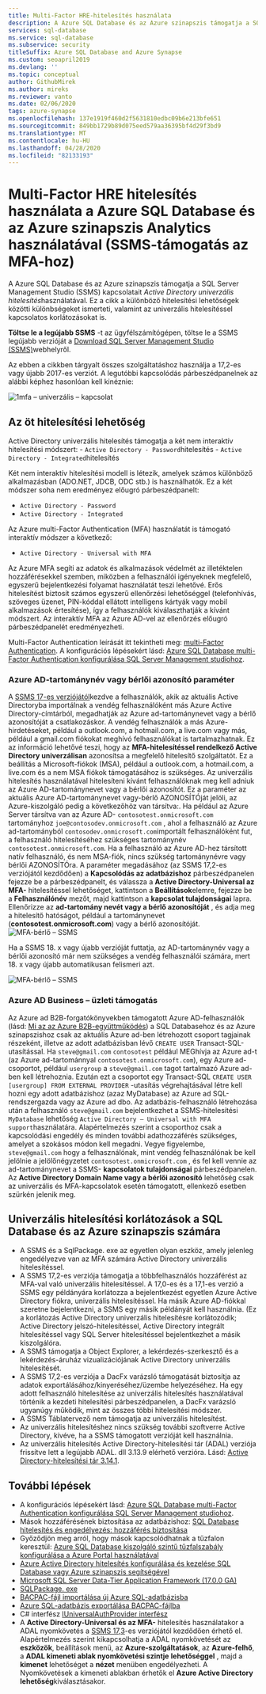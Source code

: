 ```yaml
---
title: Multi-Factor HRE-hitelesítés használata
description: A Azure SQL Database és az Azure szinapszis támogatja a SQL Server Management Studio (SSMS) kapcsolatait Active Directory univerzális hitelesítés használatával.
services: sql-database
ms.service: sql-database
ms.subservice: security
titleSuffix: Azure SQL Database and Azure Synapse
ms.custom: seoapril2019
ms.devlang: ''
ms.topic: conceptual
author: GithubMirek
ms.author: mireks
ms.reviewer: vanto
ms.date: 02/06/2020
tags: azure-synapse
ms.openlocfilehash: 137e1919f460d2f5631810edbc09b6e213bfe651
ms.sourcegitcommit: 849bb1729b89d075eed579aa36395bf4d29f3bd9
ms.translationtype: MT
ms.contentlocale: hu-HU
ms.lasthandoff: 04/28/2020
ms.locfileid: "82133193"
---
```

# <a name="using-multi-factor-aad-authentication-with-azure-sql-database-and-azure-synapse-analytics-ssms-support-for-mfa"></a>Multi-Factor HRE hitelesítés használata a Azure SQL Database és az Azure szinapszis Analytics használatával (SSMS-támogatás az MFA-hoz)
A Azure SQL Database és az Azure szinapszis támogatja a SQL Server Management Studio (SSMS) kapcsolatait *Active Directory univerzális hitelesítés*használatával. Ez a cikk a különböző hitelesítési lehetőségek közötti különbségeket ismerteti, valamint az univerzális hitelesítéssel kapcsolatos korlátozásokat is. 

**Töltse le a legújabb SSMS** -t az ügyfélszámítógépen, töltse le a SSMS legújabb verzióját a [Download SQL Server Management Studio (SSMS)](https://msdn.microsoft.com/library/mt238290.aspx)webhelyről. 


Az ebben a cikkben tárgyalt összes szolgáltatáshoz használja a 17,2-es vagy újabb 2017-es verziót.  A legutóbbi kapcsolódás párbeszédpanelnek az alábbi képhez hasonlóan kell kinéznie:
 
  ![1mfa – univerzális – kapcsolat](./media/sql-database-ssms-mfa-auth/1mfa-universal-connect.png "Befejezi a Felhasználónév mezőt.")  

## <a name="the-five-authentication-options"></a>Az öt hitelesítési lehetőség  

Active Directory univerzális hitelesítés támogatja a két nem interaktív hitelesítési módszert:
    - `Active Directory - Password`hitelesítés
    - `Active Directory - Integrated`hitelesítés

Két nem interaktív hitelesítési modell is létezik, amelyek számos különböző alkalmazásban (ADO.NET, JDCB, ODC stb.) is használhatók. Ez a két módszer soha nem eredményez előugró párbeszédpanelt: 
- `Active Directory - Password` 
- `Active Directory - Integrated` 

Az Azure multi-Factor Authentication (MFA) használatát is támogató interaktív módszer a következő: 
- `Active Directory - Universal with MFA` 


Az Azure MFA segíti az adatok és alkalmazások védelmét az illetéktelen hozzáférésekkel szemben, miközben a felhasználói igényeknek megfelelő, egyszerű bejelentkezési folyamat használatát teszi lehetővé. Erős hitelesítést biztosít számos egyszerű ellenőrzési lehetőséggel (telefonhívás, szöveges üzenet, PIN-kóddal ellátott intelligens kártyák vagy mobil alkalmazások értesítése), így a felhasználók kiválaszthatják a kívánt módszert. Az interaktív MFA az Azure AD-vel az ellenőrzés előugró párbeszédpanelét eredményezheti.

Multi-Factor Authentication leírását itt tekintheti meg: [multi-Factor Authentication](../active-directory/authentication/multi-factor-authentication.md).
A konfigurációs lépésekért lásd: [Azure SQL Database multi-Factor Authentication konfigurálása SQL Server Management studiohoz](sql-database-ssms-mfa-authentication-configure.md).

### <a name="azure-ad-domain-name-or-tenant-id-parameter"></a>Azure AD-tartománynév vagy bérlői azonosító paraméter   

A [SSMS 17-es verziójától](https://docs.microsoft.com/sql/ssms/download-sql-server-management-studio-ssms)kezdve a felhasználók, akik az aktuális Active Directoryba importálnak a vendég felhasználóként más Azure Active Directory-címtárból, megadhatják az Azure ad-tartománynevet vagy a bérlő azonosítóját a csatlakozáskor. A vendég felhasználók a más Azure-hirdetéseket, például a outlook.com, a hotmail.com, a live.com vagy más, például a gmail.com fiókokat meghívó felhasználókat is tartalmazhatnak. Ez az információ lehetővé teszi, hogy az **MFA-hitelesítéssel rendelkező Active Directory univerzálisan** azonosítsa a megfelelő hitelesítő szolgáltatót. Ez a beállítás a Microsoft-fiókok (MSA), például a outlook.com, a hotmail.com, a live.com és a nem MSA fiókok támogatásához is szükséges. Az univerzális hitelesítés használatával hitelesíteni kívánt felhasználóknak meg kell adniuk az Azure AD-tartománynevet vagy a bérlői azonosítót. Ez a paraméter az aktuális Azure AD-tartománynevet vagy-bérlő AZONOSÍTÓját jelöli, az Azure-kiszolgáló pedig a következőhöz van társítva:. Ha például az Azure Server társítva van az Azure AD- `contosotest.onmicrosoft.com` tartományhoz `joe@contosodev.onmicrosoft.com` , ahol a felhasználó az Azure ad-tartományból `contosodev.onmicrosoft.com`importált felhasználóként fut, a felhasználó hitelesítéséhez szükséges tartománynév `contosotest.onmicrosoft.com`. Ha a felhasználó az Azure AD-hez társított natív felhasználó, és nem MSA-fiók, nincs szükség tartománynévre vagy bérlői AZONOSÍTÓra. A paraméter megadásához (az SSMS 17,2-es verziójától kezdődően) a **Kapcsolódás az adatbázishoz** párbeszédpanelen fejezze be a párbeszédpanelt, és válassza a **Active Directory-Universal az MFA-** hitelesítéssel lehetőséget, kattintson a **Beállítások**elemre, fejezze be a **Felhasználónév** mezőt, majd kattintson a **kapcsolat tulajdonságai** lapra. Ellenőrizze az **ad-tartomány nevét vagy a bérlő azonosítóját** , és adja meg a hitelesítő hatóságot, például a tartománynevet (**contosotest.onmicrosoft.com**) vagy a bérlő azonosítóját.  
   ![MFA-bérlő – SSMS](./media/sql-database-ssms-mfa-auth/mfa-tenant-ssms.png)

Ha a SSMS 18. x vagy újabb verzióját futtatja, az AD-tartománynév vagy a bérlői azonosító már nem szükséges a vendég felhasználói számára, mert 18. x vagy újabb automatikusan felismeri azt.

   ![MFA-bérlő – SSMS](./media/sql-database-ssms-mfa-auth/mfa-no-tenant-ssms.png)

### <a name="azure-ad-business-to-business-support"></a>Azure AD Business – üzleti támogatás   
Az Azure ad B2B-forgatókönyvekben támogatott Azure AD-felhasználók (lásd: [Mi az az Azure B2B-együttműködés](../active-directory/active-directory-b2b-what-is-azure-ad-b2b.md)) a SQL Databasehoz és az Azure szinapszishoz csak az aktuális Azure ad-ben létrehozott csoport tagjainak részeként, illetve az adott adatbázisban lévő `CREATE USER` Transact-SQL-utasítással. Ha `steve@gmail.com` `contosotest` például MEGhívja az Azure ad-t (az Azure ad-tartománnyal `contosotest.onmicrosoft.com`), egy Azure ad-csoportot, például `usergroup` a `steve@gmail.com` tagot tartalmazó Azure ad-ben kell létrehoznia. Ezután ezt a csoportot egy Transact-SQL `CREATE USER [usergroup] FROM EXTERNAL PROVIDER` -utasítás végrehajtásával létre kell hozni egy adott adatbázishoz (azaz MyDatabase) az Azure ad SQL-rendszergazda vagy az Azure ad dbo. Az adatbázis-felhasználó létrehozása után a felhasználó `steve@gmail.com` bejelentkezhet a SSMS-hitelesítési `MyDatabase` lehetőség `Active Directory – Universal with MFA support`használatára. Alapértelmezés szerint a csoporthoz csak a kapcsolódási engedély és minden további adathozzáférés szükséges, amelyet a szokásos módon kell megadni. Vegye figyelembe, `steve@gmail.com` hogy a felhasználónak, mint vendég felhasználónak be kell jelölnie a jelölőnégyzetet `contosotest.onmicrosoft.com` , és fel kell vennie az ad-tartománynevet a SSMS- **kapcsolatok tulajdonságai** párbeszédpanelen. Az **Active Directory Domain Name vagy a bérlői azonosító** lehetőség csak az univerzális és MFA-kapcsolatok esetén támogatott, ellenkező esetben szürkén jelenik meg.

## <a name="universal-authentication-limitations-for-sql-database-and-azure-synapse"></a>Univerzális hitelesítési korlátozások a SQL Database és az Azure szinapszis számára
- A SSMS és a SqlPackage. exe az egyetlen olyan eszköz, amely jelenleg engedélyezve van az MFA számára Active Directory univerzális hitelesítéssel.
- A SSMS 17,2-es verziója támogatja a többfelhasználós hozzáférést az MFA-val való univerzális hitelesítéssel. A 17,0-es és a 17,1-es verzió a SSMS egy példányára korlátozza a bejelentkezést egyetlen Azure Active Directory fiókra, univerzális hitelesítéssel. Ha másik Azure AD-fiókkal szeretne bejelentkezni, a SSMS egy másik példányát kell használnia. (Ez a korlátozás Active Directory univerzális hitelesítésre korlátozódik; Active Directory jelszó-hitelesítéssel, Active Directory integrált hitelesítéssel vagy SQL Server hitelesítéssel bejelentkezhet a másik kiszolgálóra.
- A SSMS támogatja a Object Explorer, a lekérdezés-szerkesztő és a lekérdezés-áruház vizualizációjának Active Directory univerzális hitelesítését.
- A SSMS 17,2-es verziója a DacFx varázsló támogatását biztosítja az adatok exportálásához/kinyeréséhez/üzembe helyezéséhez. Ha egy adott felhasználó hitelesítése az univerzális hitelesítés használatával történik a kezdeti hitelesítési párbeszédpanelen, a DacFx varázsló ugyanúgy működik, mint az összes többi hitelesítési módszer.
- A SSMS Táblatervező nem támogatja az univerzális hitelesítést.
- Az univerzális hitelesítéshez nincs szükség további szoftverre Active Directory, kivéve, ha a SSMS támogatott verzióját kell használnia.  
- Az univerzális hitelesítés Active Directory-hitelesítési tár (ADAL) verziója frissítve lett a legújabb ADAL. dll 3.13.9 elérhető verzióra. Lásd: [Active Directory-hitelesítési tár 3.14.1](https://www.nuget.org/packages/Microsoft.IdentityModel.Clients.ActiveDirectory/).  


## <a name="next-steps"></a>További lépések

- A konfigurációs lépésekért lásd: [Azure SQL Database multi-Factor Authentication konfigurálása SQL Server Management studiohoz](sql-database-ssms-mfa-authentication-configure.md).
- Mások hozzáférésének biztosítása az adatbázishoz: [SQL Database hitelesítés és engedélyezés: hozzáférés biztosítása](sql-database-manage-logins.md)  
- Győződjön meg arról, hogy mások kapcsolódhatnak a tűzfalon keresztül: [Azure SQL Database kiszolgáló szintű tűzfalszabály konfigurálása a Azure Portal használatával](sql-database-configure-firewall-settings.md)  
- [Azure Active Directory hitelesítés konfigurálása és kezelése SQL Database vagy Azure szinapszis segítségével](sql-database-aad-authentication-configure.md)  
- [Microsoft SQL Server Data-Tier Application Framework (17.0.0 GA)](https://www.microsoft.com/download/details.aspx?id=55088)  
- [SQLPackage. exe](https://docs.microsoft.com/sql/tools/sqlpackage)  
- [BACPAC-fájl importálása új Azure SQL-adatbázisba](../sql-database/sql-database-import.md)  
- [Azure SQL-adatbázis exportálása BACPAC-fájlba](../sql-database/sql-database-export.md)  
- C# interfész [IUniversalAuthProvider interfész](https://msdn.microsoft.com/library/microsoft.sqlserver.dac.iuniversalauthprovider.aspx)  
- A **Active Directory-Universal és az MFA-** hitelesítés használatakor a ADAL nyomkövetés a [SSMS 17,3](https://docs.microsoft.com/sql/ssms/download-sql-server-management-studio-ssms)-es verziójától kezdődően érhető el. Alapértelmezés szerint kikapcsolhatja a ADAL nyomkövetését az **eszközök**, beállítások menü, az **Azure-szolgáltatások**, az **Azure-felhő**, a **ADAL kimeneti ablak nyomkövetési szintje** **lehetőséggel** , majd a **kimenet** lehetőséget a **nézet** menüben engedélyezheti. A Nyomkövetések a kimeneti ablakban érhetők el **Azure Active Directory lehetőség**kiválasztásakor.  
